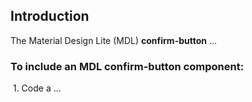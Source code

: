 ## Introduction

The Material Design Lite (MDL) **confirm-button** ...

### To include an MDL **confirm-button** component:

&nbsp;1. Code a ...
